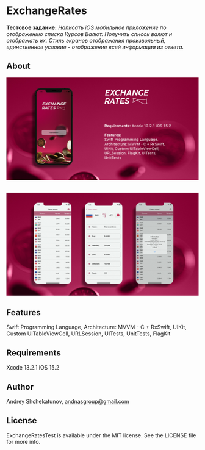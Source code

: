 # ExchangeRates
**Тестовое задание:**
_Написать iOS мобильное приложение по отображению списка Курсов Валют. Получить список валют и отображать их. Стиль экранов отображения произвольный, единственное условие - отображение всей информации из ответа._

## About

![alt text](https://github.com/AndNasPlay/ExchangeRatesTest/blob/main/ReadmeFiles/firstScreen.jpg "screen")
##
![alt text](https://github.com/AndNasPlay/ExchangeRatesTest/blob/main/ReadmeFiles/secondScreen.jpg "screen")

## Features
Swift Programming Language, Architecture: MVVM - C + RxSwift, UIKit, Custom UITableViewCell, URLSession, UITests, UnitTests, FlagKit

## Requirements

Xcode 13.2.1 
iOS 15.2

## Author

Andrey Shchekatunov, <andnasgroup@gmail.com>

## License

ExchangeRatesTest is available under the MIT license. See the LICENSE file for more info.
